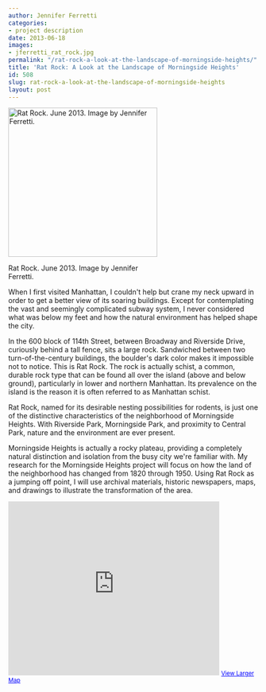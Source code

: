 ```yaml
---
author: Jennifer Ferretti
categories:
- project description
date: 2013-06-18
images:
- jferretti_rat_rock.jpg
permalink: "/rat-rock-a-look-at-the-landscape-of-morningside-heights/"
title: 'Rat Rock: A Look at the Landscape of Morningside Heights'
id: 508
slug: rat-rock-a-look-at-the-landscape-of-morningside-heights
layout: post
---
```

<a href='{{ "/wp-content/uploads/2013/06/jferretti_rat_rock.jpg" | relative_url }}'>
  <img class='size-medium wp-image-521 ' alt='Rat Rock. June 2013. Image by Jennifer
  Ferretti.' src='{{ "/wp-content/uploads/2013/06/jferretti_rat_rock-300x300.jpg" | relative_url }}'
  width='300' height='300' />
</a>
<p style="width:300px;">Rat Rock. June 2013. Image by Jennifer Ferretti.</p>


When I first visited Manhattan, I couldn't help but crane my neck upward in order to get a better view of its soaring buildings. Except for contemplating the vast and seemingly complicated subway system, I never considered what was below my feet and how the natural environment has helped shape the city.

In the 600 block of 114th Street, between Broadway and Riverside Drive, curiously behind a tall fence, sits a large rock. Sandwiched between two turn-of-the-century buildings, the boulder's dark color makes it impossible not to notice. This is Rat Rock. The rock is actually schist, a common, durable rock type that can be found all over the island (above and below ground), particularly in lower and northern Manhattan. Its prevalence on the island is the reason it is often referred to as Manhattan schist.

Rat Rock, named for its desirable nesting possibilities for rodents, is just one of the distinctive characteristics of the neighborhood of Morningside Heights. With Riverside Park, Morningside Park, and proximity to Central Park, nature and the environment are ever present.

Morningside Heights is actually a rocky plateau, providing a completely natural distinction and isolation from the busy city we're familiar with. My research for the Morningside Heights project will focus on how the land of the neighborhood has changed from 1820 through 1950. Using Rat Rock as a jumping off point, I will use archival materials, historic newspapers, maps, and drawings to illustrate the transformation of the area.

<iframe src='https://www.google.com/maps?f=q&source=embed&hl=en&geocode=&q=600+114th+Street,+New+York,+NY&aq=&sll=40.806874,-73.965261&sspn=0.010443,0.021737&ie=UTF8&hq=&hnear=600+W+114th+St,+New+York,+10025&ll=40.806874,-73.965261&spn=0.010378,0.021737&t=m&z=14&layer=c&cbll=40.806955,-73.965455&panoid=358Tnf-25nMSks6C7_Gf0A&cbp=12,222.14,,0,-0.92&output=svembed' height='350' width='425' frameborder='0' marginwidth='0' marginheight='0' scrolling='no'></iframe> <small><a style='color: #0000ff; text-align: left;' href='https://www.google.com/maps?f=q&source=embed&hl=en&geocode=&q=600+114th+Street,+New+York,+NY&aq=&sll=40.806874,-73.965261&sspn=0.010443,0.021737&ie=UTF8&hq=&hnear=600+W+114th+St,+New+York,+10025&ll=40.806874,-73.965261&spn=0.010378,0.021737&t=m&z=14&layer=c&cbll=40.806955,-73.965455&panoid=358Tnf-25nMSks6C7_Gf0A&cbp=12,222.14,,0,-0.92'>View Larger Map</a></small>
